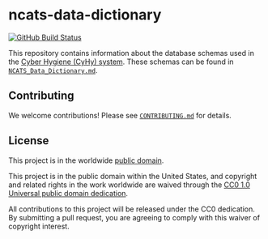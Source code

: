 # ncats-data-dictionary #

[![GitHub Build Status](https://github.com/cisagov/ncats-data-dictionary/workflows/build/badge.svg)](https://github.com/cisagov/ncats-data-dictionary/actions)

This repository contains information about the database schemas used in the
[Cyber Hygiene (CyHy) system](https://github.com/cisagov/cyhy-system/). These
schemas can be found in [`NCATS_Data_Dictionary.md`](NCATS_Data_Dictionary.md).

## Contributing ##

We welcome contributions!  Please see [`CONTRIBUTING.md`](CONTRIBUTING.md) for
details.

## License ##

This project is in the worldwide [public domain](LICENSE).

This project is in the public domain within the United States, and
copyright and related rights in the work worldwide are waived through
the [CC0 1.0 Universal public domain
dedication](https://creativecommons.org/publicdomain/zero/1.0/).

All contributions to this project will be released under the CC0
dedication. By submitting a pull request, you are agreeing to comply
with this waiver of copyright interest.
